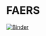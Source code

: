 # FAERS
[![Binder](https://mybinder.org/badge_logo.svg)](https://mybinder.org/v2/gh/drshiyf/faers/HEAD)
